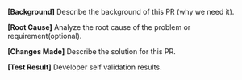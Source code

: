 <!--
PR Title Format: "type(module|feature): brief description". The description of module or feature is optional.
Where type can be one of the following:
    feat: new features;				fix: bug fixes;						perf: performance improvements;
	refactor: code refactoring;		revert: reverting changes;			test: adding or updating tests;
	docs: documentation changes;	style: code style improvements;		sync: synchronization tasks
	chore: maintenance tasks;
Example: "docs(template): add templates for PR and Issue"
Note: Delete This Section When Committing Code.
-->

**[Background]**
Describe the background of this PR (why we need it).

**[Root Cause]**
Analyze the root cause of the problem or requirement(optional).

**[Changes Made]**
Describe the solution for this PR.

**[Test Result]**
Developer self validation results.
